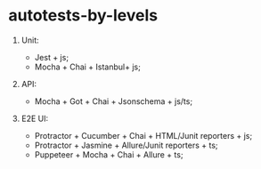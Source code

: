# autotests-by-levels

1. Unit:

    * Jest + js;
    * Mocha + Chai + Istanbul+ js;
    
2. API:

    * Mocha + Got + Chai + Jsonschema + js/ts;
    
3. E2E UI:

    * Protractor + Cucumber + Chai + HTML/Junit reporters + js;
    * Protractor + Jasmine + Allure/Junit reporters + ts;
    * Puppeteer + Mocha + Chai + Allure + ts;
